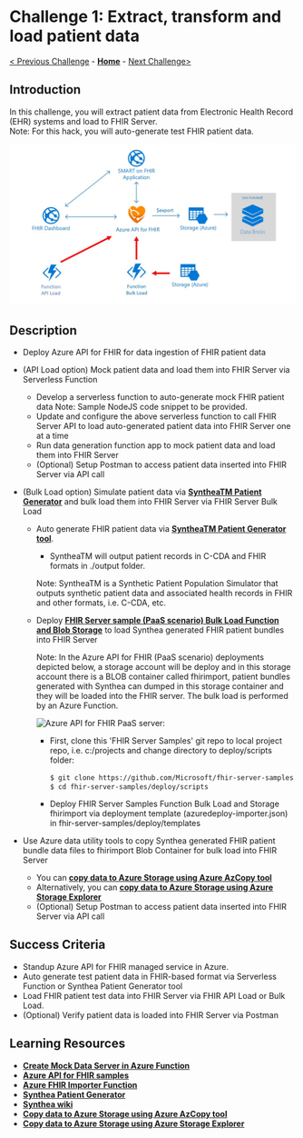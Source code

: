 # Challenge 1: Extract, transform and load patient data

[< Previous Challenge](./Challenge00.md) - **[Home](../readme.md)** - [Next Challenge>](./Challenge02.md)

## Introduction

In this challenge, you will extract patient data from Electronic Health Record (EHR) systems and load to FHIR Server.  
Note: For this hack, you will auto-generate test FHIR patient data.

![FHIR Serverless API Load & Bulk Load](../images/fhir-serverless-api&bulk-load.jpg)

## Description

- Deploy Azure API for FHIR for data ingestion of FHIR patient data
- (API Load option) Mock patient data and load them into FHIR Server via Serverless Function
   - Develop a serverless function to auto-generate mock FHIR patient data
      Note: Sample NodeJS code snippet to be provided.
   - Update and configure the above serverless function to call FHIR Server API to load auto-generated patient data into FHIR Server one at a time  
   - Run data generation function app to mock patient data and load them into FHIR Server
   - (Optional) Setup Postman to access patient data inserted into FHIR Server via API call

- (Bulk Load option) Simulate patient data via **[SyntheaTM Patient Generator](https://github.com/synthetichealth/synthea#syntheatm-patient-generator)** and bulk load them into FHIR Server via FHIR Server Bulk Load
   - Auto generate FHIR patient data via **[SyntheaTM Patient Generator tool](https://github.com/synthetichealth/synthea#generate-synthetic-patients)**.  
      - SyntheaTM will output patient records in C-CDA and FHIR formats in ./output folder. 
      
      Note: SyntheaTM is a Synthetic Patient Population Simulator that outputs synthetic patient data and associated health records in FHIR and other formats, i.e. C-CDA, etc.

   - Deploy **[FHIR Server sample (PaaS scenario) Bulk Load Function and Blob Storage](https://github.com/microsoft/fhir-server-samples)** to load Synthea generated FHIR patient bundles into FHIR Server

      Note: In the Azure API for FHIR (PaaS scenario) deployments depicted below, a storage account will be deploy and in this storage account there is a BLOB container called fhirimport, patient bundles generated with Synthea can dumped in this storage container and they will be loaded into the FHIR server. The bulk load is performed by an Azure Function.

      ![Azure API for FHIR PaaS server:](../images/fhir-serverless-samples-paas.png)

      - First, clone this 'FHIR Server Samples' git repo to local project repo, i.e. c:/projects and change directory to deploy/scripts folder:

         ```
         $ git clone https://github.com/Microsoft/fhir-server-samples
         $ cd fhir-server-samples/deploy/scripts
         ```
      - Deploy FHIR Server Samples Function Bulk Load and Storage fhirimport via deployment template (azuredeploy-importer.json) in fhir-server-samples/deploy/templates
- Use Azure data utility tools to copy Synthea generated FHIR patient bundle data files to fhirimport Blob Container for bulk load into FHIR Server 
   - You can **[copy data to Azure Storage using Azure AzCopy tool](https://docs.microsoft.com/en-us/azure/storage/common/storage-use-azcopy-v10)**
   - Alternatively, you can **[copy data to Azure Storage using Azure Storage Explorer](https://docs.microsoft.com/en-us/azure/storage/common/storage-use-azcopy-v10#use-azcopy-in-azure-storage-explorer)**     
   - (Optional) Setup Postman to access patient data inserted into FHIR Server via API call

## Success Criteria

   - Standup Azure API for FHIR managed service in Azure.
   - Auto generate test patient data in FHIR-based format via Serverless Function or Synthea Patient Generator tool
   - Load FHIR patient test data into FHIR Server via FHIR API Load or Bulk Load.
   - (Optional) Verify patient data is loaded into FHIR Server via Postman

## Learning Resources

- **[Create Mock Data Server in Azure Function](https://medium.com/@hharan618/create-your-own-mock-data-server-in-azure-functions-7a93972fbfd1)**
- **[Azure API for FHIR samples](https://github.com/microsoft/fhir-server-samples)**
- **[Azure FHIR Importer Function](https://github.com/microsoft/fhir-server-samples/tree/master/src/FhirImporter)**
- **[Synthea Patient Generator](https://github.com/synthetichealth/synthea#syntheatm-patient-generator)**
- **[Synthea wiki](https://github.com/synthetichealth/synthea/wiki)**
- **[Copy data to Azure Storage using Azure AzCopy tool](https://docs.microsoft.com/en-us/azure/storage/common/storage-use-azcopy-v10)**
- **[Copy data to Azure Storage using Azure Storage Explorer](https://docs.microsoft.com/en-us/azure/storage/common/storage-use-azcopy-v10#use-azcopy-in-azure-storage-explorer)** 
